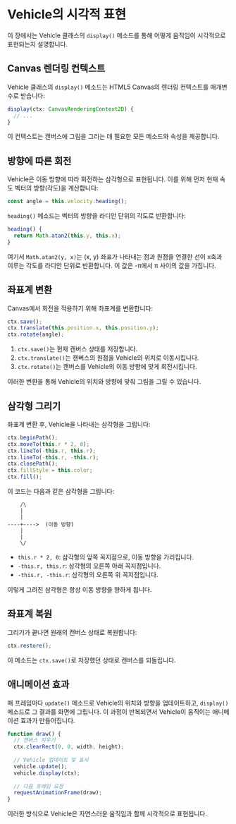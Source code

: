 # Vehicle의 시각적 표현

이 장에서는 Vehicle 클래스의 `display()` 메소드를 통해 어떻게 움직임이 시각적으로 표현되는지 설명합니다.

## Canvas 렌더링 컨텍스트

Vehicle 클래스의 `display()` 메소드는 HTML5 Canvas의 렌더링 컨텍스트를 매개변수로 받습니다:

```typescript
display(ctx: CanvasRenderingContext2D) {
  // ...
}
```

이 컨텍스트는 캔버스에 그림을 그리는 데 필요한 모든 메소드와 속성을 제공합니다.

## 방향에 따른 회전

Vehicle은 이동 방향에 따라 회전하는 삼각형으로 표현됩니다. 이를 위해 먼저 현재 속도 벡터의 방향(각도)을 계산합니다:

```typescript
const angle = this.velocity.heading();
```

`heading()` 메소드는 벡터의 방향을 라디안 단위의 각도로 반환합니다:

```typescript
heading() {
  return Math.atan2(this.y, this.x);
}
```

여기서 `Math.atan2(y, x)`는 (x, y) 좌표가 나타내는 점과 원점을 연결한 선이 x축과 이루는 각도를 라디안 단위로 반환합니다. 이 값은 -π에서 π 사이의 값을 가집니다.

## 좌표계 변환

Canvas에서 회전을 적용하기 위해 좌표계를 변환합니다:

```typescript
ctx.save();
ctx.translate(this.position.x, this.position.y);
ctx.rotate(angle);
```

1. `ctx.save()`는 현재 캔버스 상태를 저장합니다.
2. `ctx.translate()`는 캔버스의 원점을 Vehicle의 위치로 이동시킵니다.
3. `ctx.rotate()`는 캔버스를 Vehicle의 이동 방향에 맞게 회전시킵니다.

이러한 변환을 통해 Vehicle의 위치와 방향에 맞춰 그림을 그릴 수 있습니다.

## 삼각형 그리기

좌표계 변환 후, Vehicle을 나타내는 삼각형을 그립니다:

```typescript
ctx.beginPath();
ctx.moveTo(this.r * 2, 0);
ctx.lineTo(-this.r, this.r);
ctx.lineTo(-this.r, -this.r);
ctx.closePath();
ctx.fillStyle = this.color;
ctx.fill();
```

이 코드는 다음과 같은 삼각형을 그립니다:

```
    /\
    |
    |
----+---->  (이동 방향)
    |
    |
    \/
```

- `this.r * 2, 0`: 삼각형의 앞쪽 꼭지점으로, 이동 방향을 가리킵니다.
- `-this.r, this.r`: 삼각형의 오른쪽 아래 꼭지점입니다.
- `-this.r, -this.r`: 삼각형의 오른쪽 위 꼭지점입니다.

이렇게 그려진 삼각형은 항상 이동 방향을 향하게 됩니다.

## 좌표계 복원

그리기가 끝나면 원래의 캔버스 상태로 복원합니다:

```typescript
ctx.restore();
```

이 메소드는 `ctx.save()`로 저장했던 상태로 캔버스를 되돌립니다.

## 애니메이션 효과

매 프레임마다 `update()` 메소드로 Vehicle의 위치와 방향을 업데이트하고, `display()` 메소드로 그 결과를 화면에 그립니다. 이 과정이 반복되면서 Vehicle이 움직이는 애니메이션 효과가 만들어집니다.

```javascript
function draw() {
  // 캔버스 지우기
  ctx.clearRect(0, 0, width, height);
  
  // Vehicle 업데이트 및 표시
  vehicle.update();
  vehicle.display(ctx);
  
  // 다음 프레임 요청
  requestAnimationFrame(draw);
}
```

이러한 방식으로 Vehicle은 자연스러운 움직임과 함께 시각적으로 표현됩니다.
